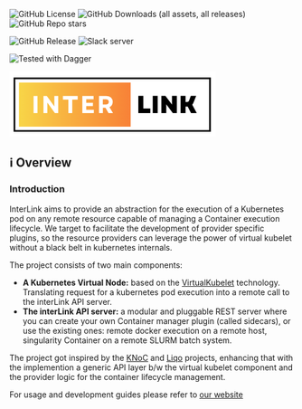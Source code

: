 ![GitHub License](https://img.shields.io/github/license/intertwin-eu/interlink)
![GitHub Downloads (all assets, all releases)](https://img.shields.io/github/downloads/intertwin-eu/interlink/total)
![GitHub Repo stars](https://img.shields.io/github/stars/intertwin-eu/interlink)

![GitHub Release](https://img.shields.io/github/v/release/intertwin-eu/interlink)
![Slack server](https://img.shields.io/badge/slack_server-black?link=https%3A%2F%2Fjoin.slack.com%2Ft%2Fintertwin%2Fshared_invite%2Fzt-2cs67h9wz-2DFQ6EiSQGS1vlbbbJHctA)

![Tested with Dagger](https://img.shields.io/badge/tested_with_dagger-v0.13.3-blue)

![Interlink logo](./docs/static/img/interlink_logo.png)

## :information_source: Overview

### Introduction
InterLink aims to provide an abstraction for the execution of a Kubernetes pod on any remote resource capable of managing a Container execution lifecycle.
We target to facilitate the development of provider specific plugins, so the resource providers can leverage the power of virtual kubelet without a black belt in kubernetes internals.

The project consists of two main components:

- __A Kubernetes Virtual Node:__ based on the [VirtualKubelet](https://virtual-kubelet.io/) technology. Translating request for a kubernetes pod execution into a remote call to the interLink API server.
- __The interLink API server:__ a modular and pluggable REST server where you can create your own Container manager plugin (called sidecars), or use the existing ones: remote docker execution on a remote host, singularity Container on a remote SLURM batch system.

The project got inspired by the [KNoC](https://github.com/CARV-ICS-FORTH/knoc) and [Liqo](https://github.com/liqotech/liqo/tree/master) projects, enhancing that with the implemention a generic API layer b/w the virtual kubelet component and the provider logic for the container lifecycle management.

For usage and development guides please refer to [our website](https://intertwin-eu.github.io/interLink/)


